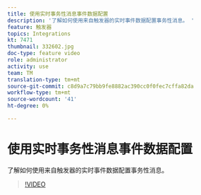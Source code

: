 ```yaml
---
title: 使用实时事务性消息事件数据配置
description: '了解如何使用来自触发器的实时事件数据配置事务性消息。 '
feature: 触发器
topics: Integrations
kt: 7471
thumbnail: 332602.jpg
doc-type: feature video
role: administrator
activity: use
team: TM
translation-type: tm+mt
source-git-commit: c8d9a7c79bb9fe8882ac390cc0f0fec7cffa82da
workflow-type: tm+mt
source-wordcount: '41'
ht-degree: 0%

---
```



# 使用实时事务性消息事件数据配置

了解如何使用来自触发器的实时事件数据配置事务性消息。

>[!VIDEO](https://video.tv.adobe.com/v/332602?quality=12)
